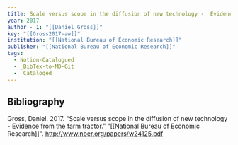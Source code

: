 ```yaml
---
title: Scale versus scope in the diffusion of new technology -  Evidence from the farm tractor
year: 2017
author - 1: "[[Daniel Gross]]"
key: "[[Gross2017-aw]]"
institution: "[[National Bureau of Economic Research]]"
publisher: "[[National Bureau of Economic Research]]"
tags:
  - Notion-Catalogued
  - _BibTex-to-MD-Git
  - _Cataloged
---
```


## Bibliography
Gross, Daniel. 2017. “Scale versus scope in the diffusion of new technology -  Evidence from the farm tractor.” "[[National Bureau of Economic Research]]". http://www.nber.org/papers/w24125.pdf